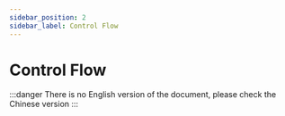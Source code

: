 ```yaml
---
sidebar_position: 2
sidebar_label: Control Flow
---
```


# Control Flow

:::danger
There is no English version of the document, please check the Chinese version
:::
